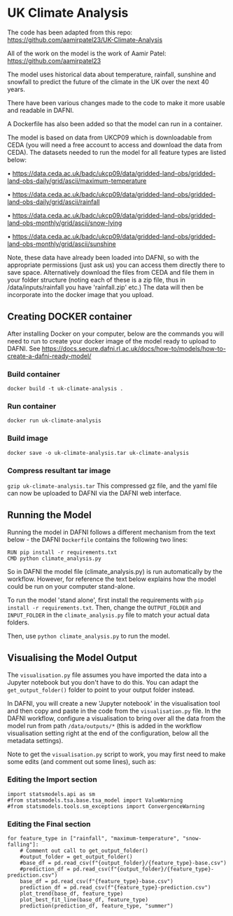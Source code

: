 # UK Climate Analysis

The code has been adapted from this repo:
https://github.com/aamirpatel23/UK-Climate-Analysis

All of the work on the model is the work of Aamir Patel:
https://github.com/aamirpatel23

The model uses historical data about temperature, rainfall, sunshine and
snowfall to predict the future of the climate in the UK over the next 40 years.

There have been various changes made to the code to make it more usable and
readable in DAFNI.

A Dockerfile has also been added so that the model can run in a container.

The model is based on data from UKCP09 which is downloadable from CEDA (you will need a free account to access and download the data from CEDA). The
datasets needed to run the model for all feature types are listed below:

• https://data.ceda.ac.uk/badc/ukcp09/data/gridded-land-obs/gridded-land-obs-daily/grid/ascii/maximum-temperature

• https://data.ceda.ac.uk/badc/ukcp09/data/gridded-land-obs/gridded-land-obs-daily/grid/ascii/rainfall

• https://data.ceda.ac.uk/badc/ukcp09/data/gridded-land-obs/gridded-land-obs-monthly/grid/ascii/snow-lying

• https://data.ceda.ac.uk/badc/ukcp09/data/gridded-land-obs/gridded-land-obs-monthly/grid/ascii/sunshine

Note, these data have already been loaded into DAFNI, so with the appropriate permissions (just ask us) you can access them directly there to save space. Alternatively download the files from CEDA and file them in your folder structure (noting each of these is a zip file, thus in /data/inputs/rainfall you have 'rainfall.zip' etc.) The data will then be incorporate into the docker image that you upload.

## Creating DOCKER container
After installing Docker on your computer, below are the commands you will need to run to create your docker image of the model ready to upload to DAFNI.
See https://docs.secure.dafni.rl.ac.uk/docs/how-to/models/how-to-create-a-dafni-ready-model/

### Build container
`docker build -t uk-climate-analysis .`

### Run container
`docker run uk-climate-analysis`

### Build image
`docker save -o uk-climate-analysis.tar uk-climate-analysis`

### Compress resultant tar image
`gzip uk-climate-analysis.tar`
This compressed gz file, and the yaml file can now be uploaded to DAFNI via the DAFNI web interface.

## Running the Model
Running the model in DAFNI follows a different mechanism from the text below - the DAFNI `Dockerfile` contains the following two lines:

```
RUN pip install -r requirements.txt
CMD python climate_analysis.py
```

So in DAFNI the model file (climate_analysis.py) is run automatically by the workflow. However, for reference the text below explains how the model could be run on your computer stand-alone.

To run the model 'stand alone', first install the requirements with `pip install -r requirements.txt`. Then, change the `OUTPUT_FOLDER` and `INPUT_FOLDER` in the `climate_analysis.py` file to match your actual data folders.

Then, use `python climate_analysis.py` to run the model.

## Visualising the Model Output
The `visualisation.py` file assumes you have imported the data into a Jupyter
notebook but you don't have to do this. You can adapt the `get_output_folder()`
folder to point to your output folder instead.

In DAFNI, you will create a new 'Jupyter notebook' in the visualisation tool and then copy and paste in the code from the `visualisation.py` file. In the DAFNI workflow, configure a visualisation to bring over all the data from the model run from path `/data/outputs/*` (this is added in the workflow visualisation setting right at the end of the configuration, below all the metadata settings).

Note to get the `visualisation.py` script to work, you may first need to make some edits (and comment out some lines), such as:

### Editing the Import section
```
import statsmodels.api as sm
#from statsmodels.tsa.base.tsa_model import ValueWarning
#from statsmodels.tools.sm_exceptions import ConvergenceWarning
```

### Editing the Final section
```
for feature_type in ["rainfall", "maximum-temperature", "snow-falling"]:
    # Comment out call to get_output_folder()
    #output_folder = get_output_folder()
    #base_df = pd.read_csv(f"{output_folder}/{feature_type}-base.csv")
    #prediction_df = pd.read_csv(f"{output_folder}/{feature_type}-prediction.csv")
    base_df = pd.read_csv(f"{feature_type}-base.csv")
    prediction_df = pd.read_csv(f"{feature_type}-prediction.csv")
    plot_trend(base_df, feature_type)
    plot_best_fit_line(base_df, feature_type)
    prediction(prediction_df, feature_type, "summer")
```
